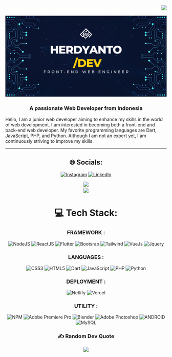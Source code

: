 <div align="right">
  
  [![](https://visitcount.itsvg.in/api?id=menrva-pixel&icon=2&color=6)](https://visitcount.itsvg.in)
  
 </div>
 
![Header](https://github.com/Menrva-pixel/Menrva-pixel/blob/main/banner.png)
<h3 align="center">A passionate Web Developer from Indonesia</h3>
<p>Hello, I am a junior web developer aiming to enhance my skills in the world of web development. I am interested in becoming both a front-end and back-end web developer. My favorite programming languages are Dart, JavaScript, PHP, and Python. Although I am not an expert yet, I am continuously striving to improve my skills.</p>

---


<div align="center">

## 🌐 Socials:
[![Instagram](https://img.shields.io/badge/Instagram-%23E4405F.svg?logo=Instagram&logoColor=white)](https://instagram.com/bherdyanto26) [![LinkedIn](https://img.shields.io/badge/LinkedIn-%230077B5.svg?logo=linkedin&logoColor=white)](https://www.linkedin.com/in/barkah-herdyanto-sejati-636840258/) 

![](https://github-readme-streak-stats.herokuapp.com/?user=menrva-pixel&theme=radical&hide_border=false)<br/>
![](https://github-readme-stats.vercel.app/api/top-langs/?username=menrva-pixel&theme=radical&hide_border=false&include_all_commits=true&count_private=false&layout=compact)

# 💻 Tech Stack:
  ### FRAMEWORK :
  ![NodeJS](https://img.shields.io/badge/node.js-6DA55F?style=for-the-badge&logo=node.js&logoColor=white)
  ![ReactJS](https://img.shields.io/badge/React-20232A?style=for-the-badge&logo=react&logoColor=61DAFB)
  ![Flutter](https://img.shields.io/badge/Flutter-02569B?style=for-the-badge&logo=flutter&logoColor=white)
  ![Bootsrap](https://img.shields.io/badge/Bootstrap-563D7C?style=for-the-badge&logo=bootstrap&logoColor=white)
  ![Tailwind](https://img.shields.io/badge/Tailwind_CSS-38B2AC?style=for-the-badge&logo=tailwind-css&logoColor=white)
  ![VueJs](https://img.shields.io/badge/Vue.js-35495E?style=for-the-badge&logo=vue.js&logoColor=4FC08D)
  ![Jquery](https://img.shields.io/badge/jQuery-0769AD?style=for-the-badge&logo=jquery&logoColor=white)
  
  ### LANGUAGES :
  ![CSS3](https://img.shields.io/badge/css3-%231572B6.svg?style=for-the-badge&logo=css3&logoColor=white)
  ![HTML5](https://img.shields.io/badge/html5-%23E34F26.svg?style=for-the-badge&logo=html5&logoColor=white) 
  ![Dart](https://img.shields.io/badge/dart-%230175C2.svg?style=for-the-badge&logo=dart&logoColor=white) 
  ![JavaScript](https://img.shields.io/badge/javascript-%23323330.svg?style=for-the-badge&logo=javascript&logoColor=%23F7DF1E) 
  ![PHP](https://img.shields.io/badge/php-%23777BB4.svg?style=for-the-badge&logo=php&logoColor=white) 
  ![Python](https://img.shields.io/badge/python-3670A0?style=for-the-badge&logo=python&logoColor=ffdd54)


  ### DEPLOYMENT :
  ![Netlify](https://img.shields.io/badge/netlify-%23000000.svg?style=for-the-badge&logo=netlify&logoColor=#00C7B7)
  ![Vercel](https://img.shields.io/badge/vercel-%23000000.svg?style=for-the-badge&logo=vercel&logoColor=white)
  
  ### UTILITY :
  ![NPM](https://img.shields.io/badge/NPM-%23000000.svg?style=for-the-badge&logo=npm&logoColor=white)
  ![Adobe Premiere Pro](https://img.shields.io/badge/Adobe%20Premiere%20Pro-9999FF.svg?style=for-the-badge&logo=Adobe%20Premiere%20Pro&logoColor=white)
  ![Blender](https://img.shields.io/badge/blender-%23F5792A.svg?style=for-the-badge&logo=blender&logoColor=white)
  ![Adobe Photoshop](https://img.shields.io/badge/adobephotoshop-%2331A8FF.svg?style=for-the-badge&logo=adobephotoshop&logoColor=white)
  ![ANDROID](https://img.shields.io/badge/android-%2320232a.svg?style=for-the-badge&logo=android&logoColor=%a4c639) 
  ![MySQL](https://img.shields.io/badge/mysql-%2300f.svg?style=for-the-badge&logo=mysql&logoColor=white) 
 
  
### ✍️ Random Dev Quote
  <a href="">![](https://quotes-github-readme.vercel.app/api?type=horizontal&theme=radical)</a>
  


</div>

